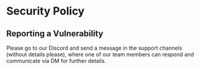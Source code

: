 # Security Policy

## Reporting a Vulnerability

Please go to our Discord and send a message in the support channels
(without details please), where one of our team members can respond
and communicate via DM for further details.
